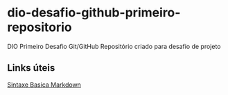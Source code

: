 # dio-desafio-github-primeiro-repositorio
DIO Primeiro Desafio Git/GitHub
Repositório criado para desafio de projeto

## Links úteis
[Sintaxe Basica Markdown](https://www.markdownguide.org/getting-started/)
